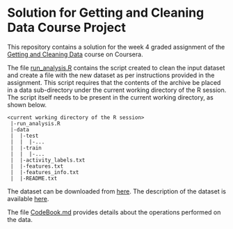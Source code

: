 # Solution for Getting and Cleaning Data Course Project

This repository contains a solution for the week 4 graded assignment of the [Getting and Cleaning Data](https://www.coursera.org/learn/data-cleaning/home/info) course on Coursera.

The file [run_analysis.R](run_analysis.R) contains the script created to clean the input dataset and create a file with the new dataset as per instructions provided in the assignment. This script requires that the contents of the archive be placed in a data sub-directory under the current working directory of the R session. The script itself needs to be present in the current working directory, as shown below.
```
<current working directory of the R session>
 |-run_analysis.R
 |-data
 |  |-test
 |  |  |-...
 |  |-train
 |  |  |-...
 |  |-activity_labels.txt
 |  |-features.txt
 |  |-features_info.txt
 |  |-README.txt
```

The dataset can be downloaded from [here](https://d396qusza40orc.cloudfront.net/getdata%2Fprojectfiles%2FUCI%20HAR%20Dataset.zip). The description of the dataset is available [here](http://archive.ics.uci.edu/ml/datasets/Human+Activity+Recognition+Using+Smartphones).

The file [CodeBook.md](CodeBook.md) provides details about the operations performed on the data.
